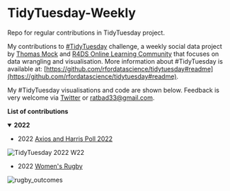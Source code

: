 # TidyTuesday-Weekly
Repo for regular contributions in TidyTuesday project.

My contributions to [#TidyTuesday](https://github.com/rfordatascience/tidytuesday) challenge, a weekly social data project by [Thomas Mock](https://thomasmock.netlify.com/) and [R4DS Online Learning Community](https://twitter.com/r4dscommunity) that focuses on data wrangling and visualisation. More information about #TidyTuesday is available at: [https://github.com/rfordatascience/tidytuesday#readme](https://github.com/rfordatascience/tidytuesday#readme).

My #TidyTuesday visualisations and code are shown below. Feedback is very welcome via [Twitter](https://twitter.com/timurzolkin) or [ratbad33@gmail.com](mailto:ratbad3@gmail.com).

**List of contributions**
<details open>
  <summary><b>2022</b></summary>

  <!-- toc -->
* 2022 [Axios and Harris Poll 2022]([[https://github.com/leeolney3/TidyTuesday/tree/main/2022/week_21](https://github.com/T-art-coder/TidyTuesday-Weekly/tree/main/TidyTuesday%20W21%202022](https://github.com/rfordatascience/tidytuesday/tree/master/data/2022/2022-05-31)))   
  
<!-- tocstop -->
</details>

  ![TidyTuesday 2022 W22](https://user-images.githubusercontent.com/58591530/171868790-207131d0-8719-4cbf-a32a-114f9d6d12a3.png)

  
  
<!-- toc -->
* 2022 [Women's Rugby]([https://github.com/leeolney3/TidyTuesday/tree/main/2022/week_21](https://github.com/T-art-coder/TidyTuesday-Weekly/tree/main/TidyTuesday%20W21%202022))   
  
<!-- tocstop -->
</details>

![rugby_outcomes](https://user-images.githubusercontent.com/58591530/170667943-1c202323-a21c-4619-9282-9280b5874dad.png)
